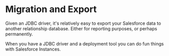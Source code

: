 # Migration and Export

Given an JDBC driver, it's relatively easy to export your Salesforce data to another relationship database. Either for
reporting purposes, or perhaps permanently.

When you have a JDBC driver and a deployment tool you can do fun things with Salesforce Instances.